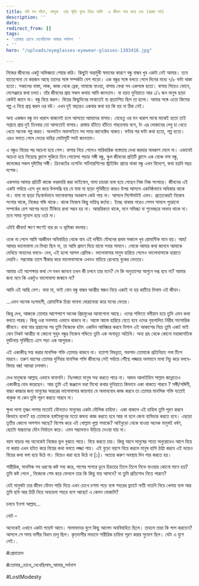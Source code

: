 ```yaml
---
title: যদি মন কাঁদে, কাদুক  তার স্মৃতি বুকে নিয়ে আমি  এ জীবন পার করে দেব (প্রথম পর্ব)
description: ''
date: 
redirect_from: []
tags:
- 'তোমার চোখে দেখেছিলাম আমার সর্বনাশ  '
- ''
hero: "/uploads/eyeglasses-eyewear-glasses-1383416.jpg"

---
```

নিজের জীবনের একটু অভিজ্ঞতা শেয়ার করি। কিছুটা অন্তর্মুখী স্বভাবের কারণে বন্ধু বান্ধব খুব একটা নেই আমার। তবে হাতেগোনা যে কয়জন আছে তাদের সঙ্গে সম্পর্কটা বেশ গাড়ো। এক বন্ধুর সঙ্গে বলতে গেলে দিনের মধ্যে ৭/৮ ঘন্টা থাকা হতো। সকালের নাস্তা, লাঞ্চ, কাজ থেকে ব্রেক, নামাজে যাওয়া, বাসায় ফেরা সব একসঙ্গে হতো। বাসায় গিয়েও ফোনে, মেসেঞ্জারে কথা চলত। তাঁর জীবনের প্রায় সকল কথায় আমি জানতাম। যা হয়ত দুনিয়াতে আর ১/২ জন মানুষ ছাড়া কেউই জানে না। বন্ধু বিয়ে করল। বিয়ের কিছুদিনের মাথাতেই যা প্রত্যাশিত ছিল তা হলো। আমার সঙ্গে এতো কিসের গল্প এ নিয়ে প্রশ্ন করল ওর বউ। এখন দুই বছরেও একবার কথা হয় কি হয় না ঠিক নেই।

অন্য একজন বন্ধু মন খারাপ থাকলেই চলে আসতো আমাদের বাসায়। যেহেতু ওর মন খারাপ মাঝে মাঝেই হতো তাই সপ্তাহে প্রায় দুই তিনবার তো আসতোই বাসায়। রাস্তায় হাঁটতে হাঁটতে গাছতলায় বসে, টং এর দোকানের লেবু চা খেতে খেতে অনেক গল্প করত। অনলাইন অফলাইনে সব সময় কানেক্টেড থাকত। ঘন্টার পর ঘন্টা কথা হতো, গল্প হতো। এরও বলতে গেলে ভেতর বাহির মোটামুটি সবই জানতাম।

এ বন্ধুও বিয়ের পর অচেনা হয়ে গেল। বাসার নিচে গেলেও পারিবারিক ব্যস্ততায় দেখা করবার অবকাশ মেলে না। এভাবেই অচেনা হয়ে গিয়েছে ক্লাসে লুকিয়ে তিন গোয়েন্দা পড়ার সঙ্গী বন্ধু, স্কুল জীবনের প্রতিটি ক্লাসে এক বেঞ্চে বসা বন্ধু, কলেজের সকল দুষ্টামির সঙ্গী। ক্রিকেটের ওপেনিং পার্টনারশিপের স্ট্রাইকিং প্রান্তে থাকা বন্ধু এখন বিদেশে, কথা হয়নি বছর দশেক।

একসময় আমার প্রতিটি কাজে খবরদারি করা ভাইবোন, মামা চাচারা ব্যস্ত হয়ে গেছেন নিজ নিজ সংসারে। জীবনের এই একটা পর্যায়ে এসে খুব করে উপলব্ধি হয় যে বাবা মা ছাড়া পৃথিবীতে কারও উপর আসলে একনিষ্ঠভাবে অধিকার থাকে না। বাবা মা ছাড়া নিঃস্বার্থভাবে ভালোবাসার অবকাশ কেউ পায় না। আসলে সিস্টেমটাই এমন। প্রত্যেকেরই নিজেস্ব সংসার থাকে, নিজের গন্ডি থাকে। থাকে নিজেস্ব কিছু দায়িত্ব কর্তব্য। ইচ্ছে থাকার পরেও সেসব সামলে পুরোনো সম্পর্কের রেশ আগের মতো টিকিয়ে রাখা সম্ভব হয় না। আন্তরিকতা থাকে, মনে সদিচ্ছা বা শুভেচ্ছার অভাব থাকে না। তবে সময় সুযোগ হয়ে ওঠে না।

এটাই জীবন! ক্ষণে ক্ষণেই যার রং ও ভূমিকা বদলায়।

ওকে না পেলে আমি আজীবন অবিবাহিত থেকে যাব এই দাবীটা যৌবনের প্রথম সকালে খুব রোমান্টিক মনে হয়। আহ! আমার ভালোবাসা যে মিথ্যা ছিল না, তা আমি প্রমাণ দিয়ে যাবো সবার সামনে। লোকে আমার কথা জানবে আমাকে দেখিয়ে অন্যদের বলবে- দেখ, এই হলো আসল প্রেমিক। ভালোবাসার মানুষ হারিয়ে গেলেও ভালোবাসাকে হারাতে দেয়নি। সরবোচ্চ ত্যাগ স্বীকার করে ভালোবাসাকে এখনও বাচিয়ে রেখেছে বুকের ভেতরে।

আমার এই অপেক্ষার কথা সে যখন জানবে তখন কী চলবে তার মনে? সে কি অনুতাপের আগুনে দগ্ধ হবে না? আমার জন্য মনে কি একটুও ভালোবাসা জন্মাবে না?

আমি এই আছি বেশ। বাবা মা, ভাই বোন বন্ধু বান্ধব আত্মীয় স্বজন নিয়ে একাই না হয় কাটিয়ে দিলাম এই জীবন।

…এমন অনেক দঃসাহসী, রোমান্টিক চিন্তা ভাবনা ঘোরাফেরা করে মনের ভেতর।

কিন্তু দেখ, আজকে তোমার আশেপাশে অনেক প্রিয়মুখের আনাগোনা আছে। ওদের শক্তিতে বলীয়ান হয়ে তুমি এমন কথা বলতে পারছ। কিন্তু ওরা সবসময় এভাবে থাকবে না। আস্তে আস্তে হারিয়ে যেতে হবে ওদের গৃহপালিত নিরীহ সাংসারিক জীবনে। বাবা মার প্রস্থানের পর তুমি নিজেকে হটাৎ একদিন আবিষ্কার করবে বিশাল এই আকাশের নিচে তুমি একা! ভাই বোন নিকট আত্মীয় বা কোনো সুহৃদ বন্ধুর নিজেস্ব গন্ডিতে তুমি এক অনাহূত অতিথি। অন্য গ্রহ থেকে কোনো মহাজাগতিক দুর্ঘটনায় পৃথিবীতে এসে পড়া এক আগুন্তক।

এই একাকীত্ব সহ্য করার মানসিক শক্তি তোমার থাকবে না। হতাশা বিষন্নতা, অবসাদ তোমাকে প্রতিনিয়ত গলা টিপে মারবে। তরুণ বয়সের তোমার দুর্নিবার মানসিক শক্তি জীবনের সেই পর্যায়ে পৌঁছে লজ্জায় অপমানে মাথা নিচু করে বলবে- বিদায় বন্ধ! আমরা চললাম।

দেখ মানুষকে আল্লাহ্‌ এভাবে বানাননি। নিঃসঙ্গতা মানুষ সহ্য করতে পারে না। আদম আলাইহিস সাল্লাম জান্নাতেও একাকীত্ব বোধ করেছেন। আর তুমি এই জঞ্জালে ভরা মিথ্যে কথার দুনিয়াতে কিভাবে একা থাকতে পারবে ? সঙ্গী/সঙ্গিনী, বাচ্চা কাচ্চার জন্য মানুষের অন্তরের ভালোবাসার জায়গায় যে অভাববোধ কাজ করবে তা তোমার মানসিক শক্তি যতোই থাকুক না কেন তুমি পূরণ করতে পারবে না।

ক্ষুধা লাগা তৃষ্ণা লাগার মতোই যৌনতাও মানুষের একটা মৌলিক চাহিদা। একা থাকলে এই চাহিদা তুমি পূরণ করবে কিভাবে বলো? হয় তোমাকে হস্তমৈথুনের মতো জঘন্য কাজ করতে হবে আর না হলে জেনা ব্যভিচার করতে হবে। এছাড়া তৃতীয় কোনো অপশান আছে? বিশেষ করে এই খোল্লাম খুল্লা সমাজে? আইবুড়ো থেকে যাওয়া অনেক মানুষই ধর্ষণ, ছোটো বাচ্চাদের যৌন নির্যাতন করে। এমন সম্ভাবনাও উড়িয়ে দেওয়া যায় না।

বয়স বাড়ার পর অনেকেই নিজের ভুল বুঝতে পারে। বিয়ে করতে চায়। কিন্তু আগে মানুষের শতো অনুরোধেও আগে বিয়ে না করায় এখন হটাত করে বিয়ের কথা বলতে লজ্জা পায়। এই বুড়ো বয়সে বিয়ে করলে মানুষ হাসি ঠাট্টা করবে এই ভয়েও বিয়ের কথা বলা হয়ে উঠে না। বিয়েও করা হয়ে উঠে না \[১\]। অত্যন্ত করুণ অবস্থায় দিন পার করতে হয়।

শারীরিক, মানসিক সব ধরণের কষ্ট সহ্য করে, পাপের সাগরে ডুবে চিরতরে তিলে তিলে নিভে যাওয়ার কোনো মানে হয়? তুমি কষ্ট পেলে , নিজেকে শেষ করে ফেললে তার কি কিছু যায় আসবে? না তুমি প্রতিশোধ নিতে পারবে?

যেই মানুষটা তার জীবন যৌবন পাড়ি দিয়ে এখন চোখে চশমা পড়ে ব্যস্ত শহরের ফ্ল্যাটে নাতী নাতনি নিয়ে খেলায় ব্যস্ত আর তুমি ছবি আর চিঠি নিয়ে অবহেলা শহরে বসে আছো! এ কেমন বোকামি?

চলবে ইনশা আল্লাহ…

নোট –

অনেকেই এখানে একটা পয়েন্ট আনে। সালাফদের যুগে কিছু আলেম অববিবাহিত ছিলে। তাহলে তারা কি পাপ করতেন? আসলে সে সময় দাসীর বিধান চালু ছিল। কৃতদাসীর মাধ্যমে শারীরিক চাহিদা পূরণ করার সুযোগ ছিল। যেটা এ যুগে নেই।.

\#প্রেমাতাল

\#তোমার_চোখে_দেখেছিলাম_আমার_সর্বনাশ

\#LostModesty